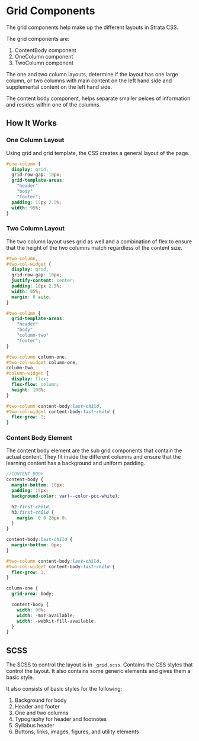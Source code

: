 # Grid Components

The grid components help make up the different layouts in Strata CSS.

The grid components are:

1. ContentBody component
2. OneColumn component 
3. TwoColumn component

The one and two column layouts, determine if the layout has one large column, or two columns with main content on the left hand side and supplemental content on the left hand side. 

The content body component, helps separate smaller peices of information and resides within one of the columns.

## How It Works

### One Column Layout

Using grid and grid template, the CSS creates a general layout of the page.

```scss
#one-column {
  display: grid;
  grid-row-gap: 10px;
  grid-template-areas:
    "header"
    "body"
    "footer";
  padding: 15px 2.5%;
  width: 95%;
}
```

### Two Column Layout

The two column layout uses grid as well and a combination of flex to ensure that the height of the two columns match regardless of the content size.

```scss
#two-column,
#two-col-widget {
  display: grid;
  grid-row-gap: 10px;
  justify-content: center;
  padding: 10px 2.5%;
  width: 95%;
  margin: 0 auto;
}

#two-column {
  grid-template-areas:
    "header"
    "body"
    "column-two"
    "footer";
}

#two-column column-one,
#two-col-widget column-one,
column-two,
#column-widget {
  display: flex;
  flex-flow: column;
  height: 100%;
}

#two-column content-body:last-child,
#two-col-widget content-body:last-child {
  flex-grow: 1;
}
```

### Content Body Element

The content body element are the sub grid components that contain the actual content. They fit inside the different columns and ensure that the learning content has a background and uniform padding. 

```scss
//CONTENT BODY
content-body {
  margin-bottom: 10px;
  padding: 15px;
  background-color: var(--color-pcc-white);

  h2:first-child,
  h3:first-child {
    margin: 0 0 20px 0;
  }
}

content-body:last-child {
  margin-bottom: 0px;
}

#two-column content-body:last-child,
#two-col-widget content-body:last-child {
  flex-grow: 1;
}

column-one {
  grid-area: body;

  content-body {
    width: 96%;
    width: -moz-available;
    width: -webkit-fill-available;
  }
}
```

## SCSS

The SCSS to control the layout is in `_grid.scss`. Contains the CSS styles that control the layout. It also contains some generic elements and gives them a basic style. 

It also consists of basic styles for the following:

1. Background for body
2. Header and footer
3. One and two columns
4. Typography for header and footnotes
5. Syllabus header
6. Buttons, links, images, figures, and utility elements 